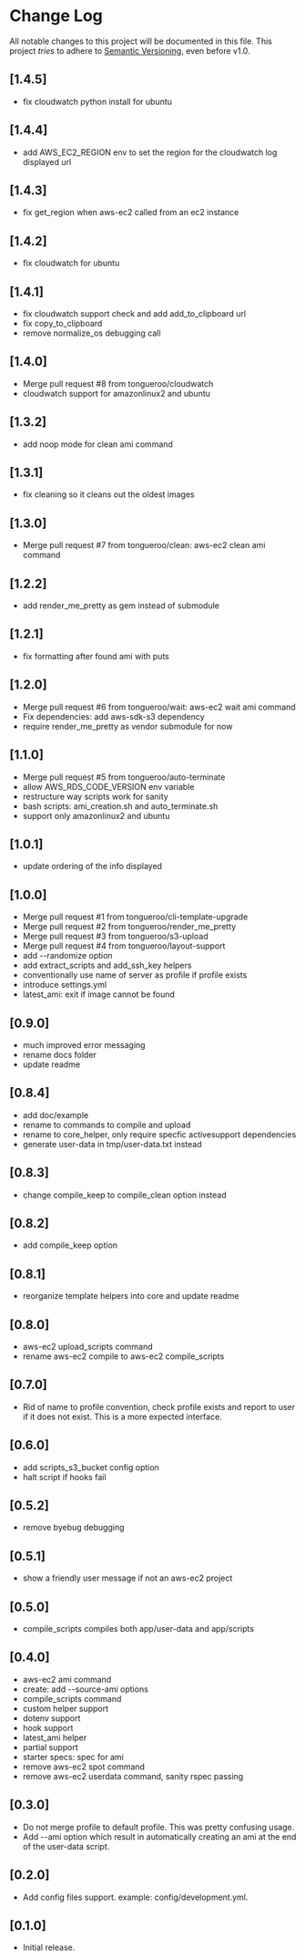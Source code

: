 # Change Log

All notable changes to this project will be documented in this file.
This project *tries* to adhere to [Semantic Versioning](http://semver.org/), even before v1.0.

## [1.4.5]
- fix cloudwatch python install for ubuntu

## [1.4.4]
- add AWS_EC2_REGION env to set the region for the cloudwatch log displayed url

## [1.4.3]
- fix get_region when aws-ec2 called from an ec2 instance

## [1.4.2]
- fix cloudwatch for ubuntu

## [1.4.1]
- fix cloudwatch support check and add add_to_clipboard url
- fix copy_to_clipboard
- remove normalize_os debugging call

## [1.4.0]
- Merge pull request #8 from tongueroo/cloudwatch
- cloudwatch support for amazonlinux2 and ubuntu

## [1.3.2]
- add noop mode for clean ami command

## [1.3.1]
- fix cleaning so it cleans out the oldest images

## [1.3.0]
- Merge pull request #7 from tongueroo/clean: aws-ec2 clean ami command

## [1.2.2]
- add render_me_pretty as gem instead of submodule

## [1.2.1]
- fix formatting after found ami with puts

## [1.2.0]
- Merge pull request #6 from tongueroo/wait: aws-ec2 wait ami command
- Fix dependencies: add aws-sdk-s3 dependency
- require render_me_pretty as vendor submodule for now

## [1.1.0]
- Merge pull request #5 from tongueroo/auto-terminate
- allow AWS_RDS_CODE_VERSION env variable
- restructure way scripts work for sanity
- bash scripts: ami_creation.sh and auto_terminate.sh
- support only amazonlinux2 and ubuntu

## [1.0.1]
- update ordering of the info displayed

## [1.0.0]
- Merge pull request #1 from tongueroo/cli-template-upgrade
- Merge pull request #2 from tongueroo/render_me_pretty
- Merge pull request #3 from tongueroo/s3-upload
- Merge pull request #4 from tongueroo/layout-support
- add --randomize option
- add extract_scripts and add_ssh_key helpers
- conventionally use name of server as profile if profile exists
- introduce settings.yml
- latest_ami: exit if image cannot be found

## [0.9.0]
- much improved error messaging
- rename docs folder
- update readme

## [0.8.4]
- add doc/example
- rename to commands to compile and upload
- rename to core_helper, only require specfic activesupport dependencies
- generate user-data in tmp/user-data.txt instead

## [0.8.3]
- change compile_keep to compile_clean option instead

## [0.8.2]
- add compile_keep option

## [0.8.1]
- reorganize template helpers into core and update readme

## [0.8.0]
- aws-ec2 upload_scripts command
- rename aws-ec2 compile to aws-ec2 compile_scripts

## [0.7.0]
- Rid of name to profile convention, check profile exists and report to user
  if it does not exist. This is a more expected interface.

## [0.6.0]
- add scripts_s3_bucket config option
- halt script if hooks fail

## [0.5.2]
- remove byebug debugging

## [0.5.1]
- show a friendly user message if not an aws-ec2 project

## [0.5.0]
- compile_scripts compiles both app/user-data and app/scripts

## [0.4.0]
- aws-ec2 ami command
- create: add --source-ami options
- compile_scripts command
- custom helper support
- dotenv support
- hook support
- latest_ami helper
- partial support
- starter specs: spec for ami
- remove aws-ec2 spot command
- remove aws-ec2 userdata command, sanity rspec passing

## [0.3.0]
- Do not merge profile to default profile.  This was pretty confusing usage.
- Add --ami option which result in automatically creating an ami at the end of
  the user-data script.

## [0.2.0]
- Add config files support. example: config/development.yml.

## [0.1.0]
- Initial release.
